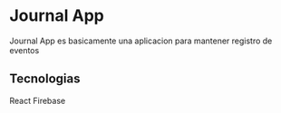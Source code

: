 # Journal App

Journal App es basicamente una aplicacion para mantener registro de eventos 

## Tecnologias 
React 
Firebase 
